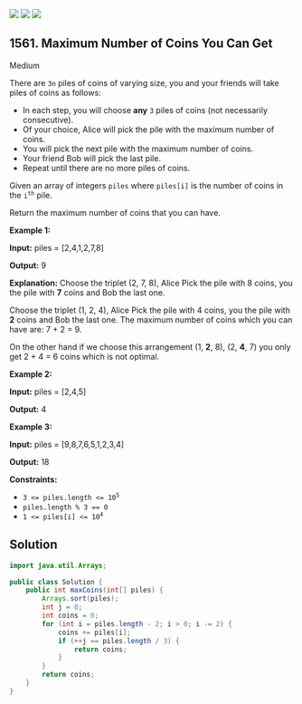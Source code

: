 [![](https://img.shields.io/github/stars/javadev/LeetCode-in-Java?label=Stars&style=flat-square)](https://github.com/javadev/LeetCode-in-Java)
[![](https://img.shields.io/github/forks/javadev/LeetCode-in-Java?label=Fork%20me%20on%20GitHub%20&style=flat-square)](https://github.com/javadev/LeetCode-in-Java/fork)
[![](https://img.shields.io/badge/-LeetCode%20in%20Kotlin-blue?style=flat-square)](https://github.com/javadev/LeetCode-in-Kotlin)

## 1561\. Maximum Number of Coins You Can Get

Medium

There are `3n` piles of coins of varying size, you and your friends will take piles of coins as follows:

*   In each step, you will choose **any** `3` piles of coins (not necessarily consecutive).
*   Of your choice, Alice will pick the pile with the maximum number of coins.
*   You will pick the next pile with the maximum number of coins.
*   Your friend Bob will pick the last pile.
*   Repeat until there are no more piles of coins.

Given an array of integers `piles` where `piles[i]` is the number of coins in the <code>i<sup>th</sup></code> pile.

Return the maximum number of coins that you can have.

**Example 1:**

**Input:** piles = [2,4,1,2,7,8]

**Output:** 9

**Explanation:** Choose the triplet (2, 7, 8), Alice Pick the pile with 8 coins, you the pile with **7** coins and Bob the last one.

Choose the triplet (1, 2, 4), Alice Pick the pile with 4 coins, you the pile with **2** coins and Bob the last one. The maximum number of coins which you can have are: 7 + 2 = 9.

On the other hand if we choose this arrangement (1, **2**, 8), (2, **4**, 7) you only get 2 + 4 = 6 coins which is not optimal.

**Example 2:**

**Input:** piles = [2,4,5]

**Output:** 4

**Example 3:**

**Input:** piles = [9,8,7,6,5,1,2,3,4]

**Output:** 18

**Constraints:**

*   <code>3 <= piles.length <= 10<sup>5</sup></code>
*   `piles.length % 3 == 0`
*   <code>1 <= piles[i] <= 10<sup>4</sup></code>

## Solution

```java
import java.util.Arrays;

public class Solution {
    public int maxCoins(int[] piles) {
        Arrays.sort(piles);
        int j = 0;
        int coins = 0;
        for (int i = piles.length - 2; i > 0; i -= 2) {
            coins += piles[i];
            if (++j == piles.length / 3) {
                return coins;
            }
        }
        return coins;
    }
}
```
